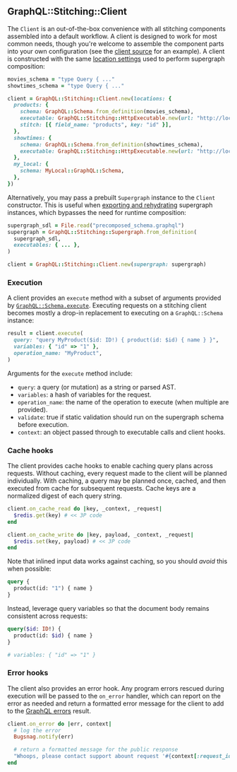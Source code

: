 ## GraphQL::Stitching::Client

The `Client` is an out-of-the-box convenience with all stitching components assembled into a default workflow. A client is designed to work for most common needs, though you're welcome to assemble the component parts into your own configuration (see the [client source](../lib/graphql/stitching/client.rb) for an example). A client is constructed with the same [location settings](./composer.md#performing-composition) used to perform supergraph composition:

```ruby
movies_schema = "type Query { ..."
showtimes_schema = "type Query { ..."

client = GraphQL::Stitching::Client.new(locations: {
  products: {
    schema: GraphQL::Schema.from_definition(movies_schema),
    executable: GraphQL::Stitching::HttpExecutable.new(url: "http://localhost:3000"),
    stitch: [{ field_name: "products", key: "id" }],
  },
  showtimes: {
    schema: GraphQL::Schema.from_definition(showtimes_schema),
    executable: GraphQL::Stitching::HttpExecutable.new(url: "http://localhost:3001"),
  },
  my_local: {
    schema: MyLocal::GraphQL::Schema,
  },
})
```

Alternatively, you may pass a prebuilt `Supergraph` instance to the `Client` constructor. This is useful when [exporting and rehydrating](./supergraph.md#export-and-caching) supergraph instances, which bypasses the need for runtime composition:

```ruby
supergraph_sdl = File.read("precomposed_schema.graphql")
supergraph = GraphQL::Stitching::Supergraph.from_definition(
  supergraph_sdl,
  executables: { ... },
)

client = GraphQL::Stitching::Client.new(supergraph: supergraph)
```

### Execution

A client provides an `execute` method with a subset of arguments provided by [`GraphQL::Schema.execute`](https://graphql-ruby.org/queries/executing_queries). Executing requests on a stitching client becomes mostly a drop-in replacement to executing on a `GraphQL::Schema` instance:

```ruby
result = client.execute(
  query: "query MyProduct($id: ID!) { product(id: $id) { name } }",
  variables: { "id" => "1" },
  operation_name: "MyProduct",
)
```

Arguments for the `execute` method include:

* `query`: a query (or mutation) as a string or parsed AST.
* `variables`: a hash of variables for the request.
* `operation_name`: the name of the operation to execute (when multiple are provided).
* `validate`: true if static validation should run on the supergraph schema before execution.
* `context`: an object passed through to executable calls and client hooks.

### Cache hooks

The client provides cache hooks to enable caching query plans across requests. Without caching, every request made to the client will be planned individually. With caching, a query may be planned once, cached, and then executed from cache for subsequent requests. Cache keys are a normalized digest of each query string.

```ruby
client.on_cache_read do |key, _context, _request|
  $redis.get(key) # << 3P code
end

client.on_cache_write do |key, payload, _context, _request|
  $redis.set(key, payload) # << 3P code
end
```

Note that inlined input data works against caching, so you should _avoid_ this when possible:

```graphql
query {
  product(id: "1") { name }
}
```

Instead, leverage query variables so that the document body remains consistent across requests:

```graphql
query($id: ID!) {
  product(id: $id) { name }
}

# variables: { "id" => "1" }
```

### Error hooks

The client also provides an error hook. Any program errors rescued during execution will be passed to the `on_error` handler, which can report on the error as needed and return a formatted error message for the client to add to the [GraphQL errors](https://spec.graphql.org/June2018/#sec-Errors) result.

```ruby
client.on_error do |err, context|
  # log the error
  Bugsnag.notify(err)

  # return a formatted message for the public response
  "Whoops, please contact support abount request '#{context[:request_id]}'"
end
```
